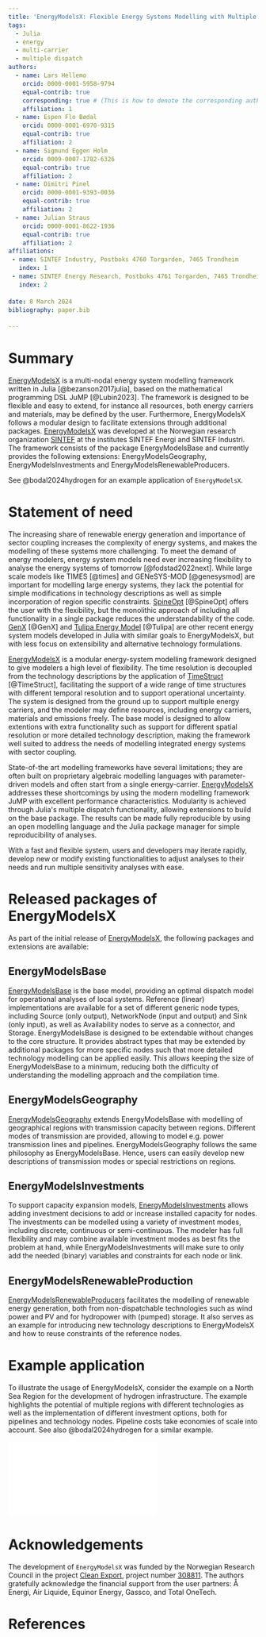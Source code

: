 ```yaml
---
title: 'EnergyModelsX: Flexible Energy Systems Modelling with Multiple Dispatch'
tags:
  - Julia
  - energy
  - multi-carrier
  - multiple dispatch
authors:
  - name: Lars Hellemo
    orcid: 0000-0001-5958-9794
    equal-contrib: true
    corresponding: true # (This is how to denote the corresponding author)
    affiliation: 1
  - name: Espen Flo Bødal
    orcid: 0000-0001-6970-9315
    equal-contrib: true
    affiliation: 2
  - name: Sigmund Eggen Holm
    orcid: 0009-0007-1782-6326
    equal-contrib: true
    affiliation: 2
  - name: Dimitri Pinel
    orcid: 0000-0001-9393-0036
    equal-contrib: true
    affiliation: 2
  - name: Julian Straus
    orcid: 0000-0001-8622-1936
    equal-contrib: true
    affiliation: 2
affiliations:
 - name: SINTEF Industry, Postboks 4760 Torgarden, 7465 Trondheim
   index: 1
 - name: SINTEF Energy Research, Postboks 4761 Torgarden, 7465 Trondheim
   index: 2

date: 8 March 2024
bibliography: paper.bib

---
```


# Summary

[EnergyModelsX](https://github.com/EnergyModelsX/) is a multi-nodal energy system modelling framework written in Julia [@bezanson2017julia], based on the mathematical programming DSL JuMP [@Lubin2023].
The framework is designed to be flexible and easy to extend, for instance all resources, both energy carriers and materials, may be defined by the user.
Furthermore, EnergyModelsX follows a modular design to facilitate extensions through additional packages.
[EnergyModelsX](https://github.com/EnergyModelsX/) was developed at the Norwegian research organization [SINTEF](https://www.sintef.no/en) at the institutes SINTEF Energi and SINTEF Industri.
The framework consists of the package EnergyModelsBase and currently provides the following extensions: EnergyModelsGeography, EnergyModelsInvestments and EnergyModelsRenewableProducers.

See @bodal2024hydrogen for an example application of `EnergyModelsX`.

# Statement of need

The increasing share of renewable energy generation and importance of sector coupling increases the complexity of energy systems, and makes the modelling of these systems more challenging.
To meet the demand of energy modelers, energy system models need ever increasing flexibility to analyse the energy systems of tomorrow [@fodstad2022next].
While large scale models like TIMES [@times] and GENeSYS-MOD [@genesysmod] are important for modelling large energy systems, they lack the potential for simple modifications in technology descriptions as well as simple incorporation of region specific constraints.
[SpineOpt](https://github.com/spine-tools/SpineOpt.jl/tree/master) [@SpineOpt] offers the user with the flexibility, but the monolithic approach of including all functionality in a single package reduces the understandability of the code. [GenX](https://github.com/GenXProject/GenX.jl) [@GenX] and [Tulipa Energy Model](https://github.com/TulipaEnergy/TulipaEnergyModel.jl) [@Tulipa] are other recent energy system models developed in Julia with similar goals to EnergyModelsX, but with less focus on extensibility and alternative technology formulations.  

[EnergyModelsX](https://github.com/EnergyModelsX/) is a modular energy-system modelling framework designed to give modelers a high level of flexibility.
The time resolution is decoupled from the technology descriptions by the application of [TimeStruct](https://github.com/sintefore/TimeStruct.jl) [@TimeStruct], facilitating the support of a wide range of time structures with different temporal resolution and to support operational uncertainty.
The system is designed from the ground up to support multiple energy carriers, and the modeler may define resources, including energy carriers, materials and emissions freely.
The base model is designed to allow extentions with extra functionality such as support for different spatial resolution or more detailed technology description, making the framework well suited to address the needs of modelling integrated energy systems with sector coupling.

State-of-the art modelling frameworks have several limitations; they are often built on proprietary algebraic modelling languages with parameter-driven models and often start from a single energy-carrier.
[EnergyModelsX](https://github.com/EnergyModelsX/) addresses these shortcomings by using the modern modelling framework JuMP with excellent performance characteristics.
Modularity is achieved through Julia's multiple dispatch functionality, allowing extensions to build on the base package.
The results can be made fully reproducible by using an open modelling language and the Julia package manager for simple reproducibility of analyses.

With a fast and flexible system, users and developers may iterate rapidly, develop new or modify existing functionalities to adjust analyses to their needs and run multiple sensitivity analyses with ease.

# Released packages of EnergyModelsX

As part of the initial release of [EnergyModelsX](https://github.com/EnergyModelsX/), the following packages and extensions are available:

## EnergyModelsBase

[EnergyModelsBase](https://github.com/EnergyModelsX/EnergyModelsBase.jl) is the base model, providing an optimal dispatch model for operational analyses of local systems.
Reference (linear) implementations are available for a set of different generic node types, including Source (only output), NetworkNode (input and output) and Sink (only input), as well as Availability nodes to serve as a connector, and Storage.
EnergyModelsBase is designed to be extendable without changes to the core structure.
It provides abstract types that may be extended by additional packages for more specific nodes such that more detailed technology modelling can be applied easily.
This allows keeping the size of EnergyModelsBase to a minimum, reducing both the difficulty of understanding the modelling approach and the compilation time.

## EnergyModelsGeography

[EnergyModelsGeography](https://github.com/EnergyModelsX/EnergyModelsGeography.jl) extends EnergyModelsBase with modelling of geographical regions with transmission capacity between regions.
Different modes of transmission are provided, allowing to model e.g. power transmission lines and pipelines.
EnergyModelsGeography follows the same philosophy as EnergyModelsBase.
Hence, users can easily develop new descriptions of transmission modes or special restrictions on regions.

## EnergyModelsInvestments

To support capacity expansion models, [EnergyModelsInvestments](https://github.com/EnergyModelsX/EnergyModelsInvestments.jl) allows adding investment decisions to add or increase installed capacity for nodes.
The investments can be modelled using a variety of investment modes, including discrete, continuous or semi-continuous.
The modeler has full flexibility and may combine available investment modes as best fits the problem at hand, while EnergyModelsInvestments will make sure to only add the needed (binary) variables and constraints for each node or link.

## EnergyModelsRenewableProduction

[EnergyModelsRenewableProducers](https://github.com/EnergyModelsX/EnergyModelsRenewableProducers.jl) facilitates the modelling of renewable energy generation, both from non-dispatchable technologies such as wind power and PV and for hydropower with (pumped) storage.
It also serves as an example for introducing new technology descriptions to EnergyModelsX and how to reuse constraints of the reference nodes.

# Example application

To illustrate the usage of EnergyModelsX, consider the example on a North Sea Region for the development of hydrogen infrastructure. The example highlights the potential of multiple regions with different technologies as well as the implementation of different investment options, both for pipelines and technology nodes. Pipeline costs take economies of scale into account. See also @bodal2024hydrogen for a similar example.

![Example application: hydrogen infrastructure development in the North Sea region](figure_1.pdf)

# Acknowledgements

The development of `EnergyModelsX` was funded by the Norwegian Research Council in the project [Clean Export](https://www.sintef.no/en/projects/2020/cleanexport/), project number [308811](https://prosjektbanken.forskningsradet.no/project/FORISS/308811).
The authors gratefully acknowledge the financial support from the user partners: Å Energi, Air Liquide, Equinor Energy, Gassco, and Total OneTech.

# References
